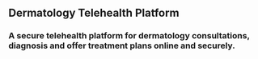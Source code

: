 ## Dermatology Telehealth Platform

### A secure telehealth platform for dermatology consultations, diagnosis and offer treatment plans online and securely.